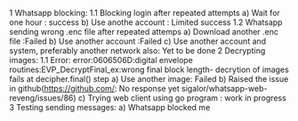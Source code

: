 1 Whatsapp blocking:
    1.1 Blocking login after repeated attempts
        a) Wait for one hour  : success
        b) Use anothe account : Limited success
    1.2 Whatsapp sending wrong .enc file after repeated attemps
        a) Download another .enc file :Failed
        b) Use another account        :Failed
        c) Use another account and system, preferably another network also: Yet to be done
2 Decrypting images:
    1.1 Error: error:0606506D:digital envelope routines:EVP_DecryptFinal_ex:wrong final        block length- decrytion of images fails at decipher.final() step
        a) Use another image: Failed
        b) Raised the issue in github(https://github.com/: No response yet
        sigalor/whatsapp-web-reveng/issues/86)
        c) Trying web client using go program : work in progress
3 Testing sending messages:
        a) Whatsapp blocked me